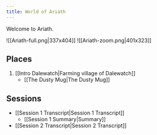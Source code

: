 ```yaml
---
title: World of Ariath
---
```

Welcome to Ariath.

![[Ariath-full.png|337x404]] 
![[Ariath-zoom.png|401x323]]

## Places
1. [[Intro Dalewatch|Farming village of Dalewatch]]
	- [[The Dusty Mug|The Dusty Mug]]

## Sessions
- [[Session 1 Transcript|Session 1 Transcript]]
	- [[Session 1 Summary|Summary]]
- [[Session 2 Transcript|Session 2 Transcript]] 